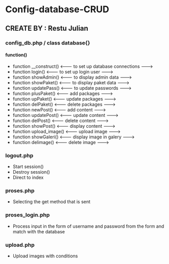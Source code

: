 # Config-database-CRUD

## CREATE BY : Restu Julian

### config_db.php / class database{}
#### function()
* function __construct() <--- to set up database connections --->
* function login() <--- to set up login user --->
* function showAdmin() <--- to display admin data --->
* function showPaket() <--- to display paket data --->
* function updatePass() <--- to update passwords --->
* function plusPaket() <--- add packages --->
* function upPaket() <--- update packages --->
* function delPaket() <--- delete packages --->
* function newPost() <--- add content --->
* function updatePost() <--- update content --->
* function delPost() <--- delete content --->
* function showPost() <--- display content --->
* function upload_image() <--- upload image --->
* function showGaleri() <--- display image in galery --->
* function delimage() <--- delete image --->

### logout.php
* Start session()
* Destroy session()
* Direct to index

### proses.php
* Selecting the get method that is sent

### proses_login.php
* Process input in the form of username and password from the form and match with the database

### upload.php
* Upload images with conditions
